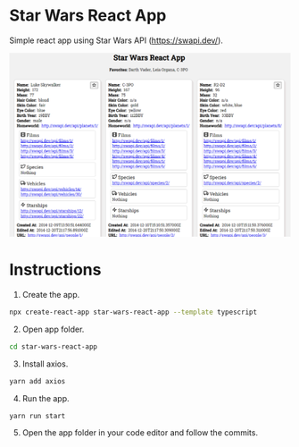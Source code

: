 # Star Wars React App
Simple react app using Star Wars API (https://swapi.dev/).
<p align="center">
 <img src="/.github/screenshot_001.png">
</p>

# Instructions
1. Create the app.
```bash
npx create-react-app star-wars-react-app --template typescript
```
2. Open app folder.
```bash
cd star-wars-react-app
```

3. Install axios.
```bash
yarn add axios
```

4. Run the app.
```
yarn run start
```

5. Open the app folder in your code editor and follow the commits.
